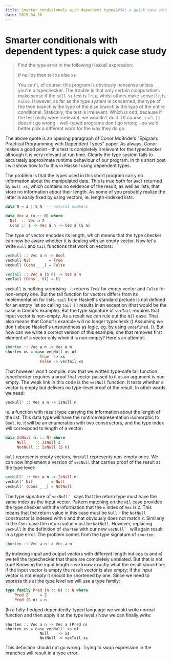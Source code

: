 ```yaml
---
title: Smarter conditionals with dependent types&#58; a quick case study
date: 2015-04-30
---
```


Smarter conditionals with dependent types: a quick case study
=============================================================

> Find the type error in the following Haskell expression:
>
> if null xs then tail xs else xs
>
> You can't, of course: this program is obviously nonsense unless you're a
> typechecker. The trouble is that only certain computations make sense if the
> `null xs` test is `True`, whilst others make sense if it is `False`. However,
> as far as the type system is concerned, the type of the then branch is the
> type of the else branch is the type of the entire conditional. Statically, the
> test is irrelevant. Which is odd, because if the test really were irrelevant,
> we wouldn't do it. Of course, `tail []` doesn't go wrong - well-typed programs
> don't go wrong - so we'd better pick a different word for the way they do go.

The above quote is an opening paragraph of Conor McBride's "Epigram: Practical
Programming with Dependent Types" paper. As always, Conor makes a good point -
this test is completely irrelevant for the typechecker although it is very
relevant at run time. Clearly the type system fails to accurately approximate
runtime behaviour of our program. In this short post I will show how to fix this
in Haskell using dependent types.

The problem is that the types used in this short program carry no information
about the manipulated data. This is true both for `Bool` returned by `null xs`,
which contains no evidence of the result, as well as lists, that store no
information about their length. As some of you probably realize the latter is
easily fixed by using vectors, ie. length-indexed lists:

```haskell
data N = Z | S N  -- natural numbers

data Vec a (n :: N) where
  Nil  :: Vec a Z
  Cons :: a -> Vec a n -> Vec a (S n)
```

The type of vector encodes its length, which means that the type checker can now
be aware whether it is dealing with an empty vector. Now let's write `null` and
`tail` functions that work on vectors:

```haskell
vecNull :: Vec a n -> Bool
vecNull Nil        = True
vecNull (Cons _ _) = False

vecTail :: Vec a (S n) -> Vec a n
vecTail (Cons _ tl) = tl
```

`vecNull` is nothing surprising - it returns `True` for empty vector and `False`
for non-empty one. But the tail function for vectors differs from its
implementation for lists. `tail` from Haskell's standard prelude is not defined
for an empty list so calling `tail []` results in an exception (that would be
the case in Conor's example). But the type signature of `vecTail` requires that
input vector is non-empty. As a result we can rule out the `Nil` case. That also
means that Conor's example will no longer typecheck (( Assuming we don't abuse
Haskell's unsoundness as logic, eg. by using `undefined`. )). But how can we
write a correct version of this example, one that removes first element of a
vector only when it is non-empty? Here's an attempt:

```haskell
shorten :: Vec a n -> Vec a m
shorten xs = case vecNull xs of
               True  -> xs
               False -> vecTail xs
```

That however won't compile: now that we written type-safe tail function
typechecker requires a proof that vector passed to it as an argument is non
empty. The weak link in this code is the `vecNull` function. It tests whether a
vector is empty but delivers no type-level proof of the result. In other words
we need:

```
vecNull' :: Vec a n -> IsNull n
```

ie. a function with result type carrying the information about the length of the
list. This data type will have the runtime representation isomorphic to `Bool`,
ie. it will be an enumeration with two constructors, and the type index will
correspond to length of a vector:

```haskell
data IsNull (n :: N) where
     Null    :: IsNull Z
     NotNull :: IsNull (S n)
```

`Null` represents empty vectors, `NotNull` represents non-empty ones. We can now
implement a version of `vecNull` that carries proof of the result at the type
level:

```haskell
vecNull' :: Vec a n -> IsNull n
vecNull' Nil        = Null
vecNull' (Cons _ _) = NotNull
```

The type signature of ``vecNull` `` says that the return type must have the same
index as the input vector. Pattern matching on the `Nil` case provides the type
checker with the information that the `n` index of `Vec` is `Z`. This means that
the return value in this case must be `Null` - the `NotNull` constructor is
indexed with `S` and that obviously does not match `Z`. Similarly in the `Cons`
case the return value must be `NotNull`. However, replacing `vecNull` in the
definition of `shorten` with our new ``vecNull` `` will again result in a type
error. The problem comes from the type signature of `shorten`:

```haskell
shorten :: Vec a n -> Vec a m
```

By indexing input and output vectors with different length indices (`n` and `m`)
we tell the typechecker that these are completely unrelated. But that is not
true! Knowing the input length `n` we know exactly what the result should be: if
the input vector is empty the result vector is also empty; if the input vector
is not empty it should be shortened by one. Since we need to express this at the
type level we will use a type family:

```haskell
type family Pred (n :: N) :: N where
    Pred Z     = Z
    Pred (S n) = n
```

(In a fully-fledged dependently-typed language we would write normal function
and then apply it at the type level.) Now we can finally write:

```
shorten :: Vec a n -> Vec a (Pred n)
shorten xs = case vecNull' xs of
               Null    -> xs
               NotNull -> vecTail xs
```

This definition should not go wrong. Trying to swap expression in the branches
will result in a type error.

